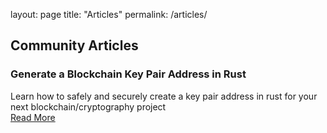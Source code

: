layout: page
title: "Articles"
permalink: /articles/

## Community Articles

### Generate a Blockchain Key Pair Address in Rust

Learn how to safely and securely create a key pair address in rust for your next blockchain/cryptography project<br>
[Read More](https://rust-nigeria.github.io/rust-nigeria-website/2021/12/16/Generate%a%Blockchain%Key%Pair%Address%in%Rust)
